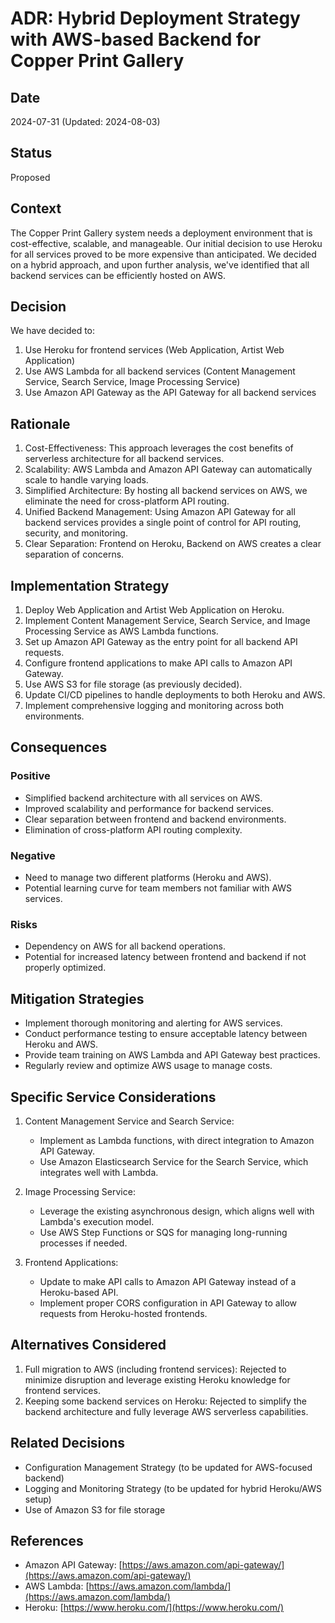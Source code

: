 # ADR: Hybrid Deployment Strategy with AWS-based Backend for Copper Print Gallery

## Date
2024-07-31 (Updated: 2024-08-03)

## Status
Proposed

## Context
The Copper Print Gallery system needs a deployment environment that is cost-effective, scalable, and manageable. Our initial decision to use Heroku for all services proved to be more expensive than anticipated. We decided on a hybrid approach, and upon further analysis, we've identified that all backend services can be efficiently hosted on AWS.

## Decision
We have decided to:
1. Use Heroku for frontend services (Web Application, Artist Web Application)
2. Use AWS Lambda for all backend services (Content Management Service, Search Service, Image Processing Service)
3. Use Amazon API Gateway as the API Gateway for all backend services

## Rationale
1. Cost-Effectiveness: This approach leverages the cost benefits of serverless architecture for all backend services.
2. Scalability: AWS Lambda and Amazon API Gateway can automatically scale to handle varying loads.
3. Simplified Architecture: By hosting all backend services on AWS, we eliminate the need for cross-platform API routing.
4. Unified Backend Management: Using Amazon API Gateway for all backend services provides a single point of control for API routing, security, and monitoring.
5. Clear Separation: Frontend on Heroku, Backend on AWS creates a clear separation of concerns.

## Implementation Strategy
1. Deploy Web Application and Artist Web Application on Heroku.
2. Implement Content Management Service, Search Service, and Image Processing Service as AWS Lambda functions.
3. Set up Amazon API Gateway as the entry point for all backend API requests.
4. Configure frontend applications to make API calls to Amazon API Gateway.
5. Use AWS S3 for file storage (as previously decided).
6. Update CI/CD pipelines to handle deployments to both Heroku and AWS.
7. Implement comprehensive logging and monitoring across both environments.

## Consequences

### Positive
- Simplified backend architecture with all services on AWS.
- Improved scalability and performance for backend services.
- Clear separation between frontend and backend environments.
- Elimination of cross-platform API routing complexity.

### Negative
- Need to manage two different platforms (Heroku and AWS).
- Potential learning curve for team members not familiar with AWS services.

### Risks
- Dependency on AWS for all backend operations.
- Potential for increased latency between frontend and backend if not properly optimized.

## Mitigation Strategies
- Implement thorough monitoring and alerting for AWS services.
- Conduct performance testing to ensure acceptable latency between Heroku and AWS.
- Provide team training on AWS Lambda and API Gateway best practices.
- Regularly review and optimize AWS usage to manage costs.

## Specific Service Considerations
1. Content Management Service and Search Service:
    - Implement as Lambda functions, with direct integration to Amazon API Gateway.
    - Use Amazon Elasticsearch Service for the Search Service, which integrates well with Lambda.

2. Image Processing Service:
    - Leverage the existing asynchronous design, which aligns well with Lambda's execution model.
    - Use AWS Step Functions or SQS for managing long-running processes if needed.

3. Frontend Applications:
    - Update to make API calls to Amazon API Gateway instead of a Heroku-based API.
    - Implement proper CORS configuration in API Gateway to allow requests from Heroku-hosted frontends.

## Alternatives Considered
1. Full migration to AWS (including frontend services): Rejected to minimize disruption and leverage existing Heroku knowledge for frontend services.
2. Keeping some backend services on Heroku: Rejected to simplify the backend architecture and fully leverage AWS serverless capabilities.

## Related Decisions
- Configuration Management Strategy (to be updated for AWS-focused backend)
- Logging and Monitoring Strategy (to be updated for hybrid Heroku/AWS setup)
- Use of Amazon S3 for file storage

## References
- Amazon API Gateway: [https://aws.amazon.com/api-gateway/](https://aws.amazon.com/api-gateway/)
- AWS Lambda: [https://aws.amazon.com/lambda/](https://aws.amazon.com/lambda/)
- Heroku: [https://www.heroku.com/](https://www.heroku.com/)